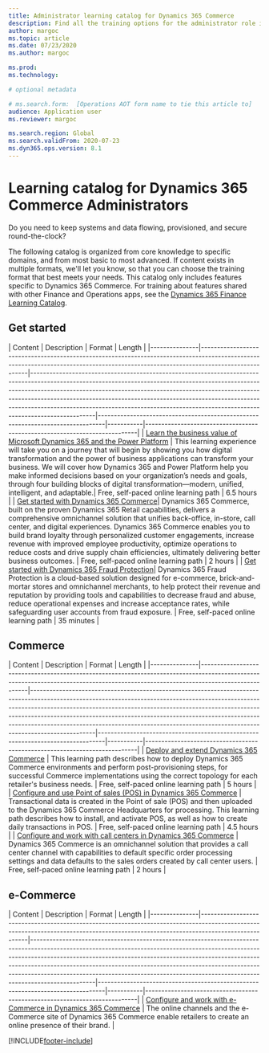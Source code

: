 ```yaml
---
title: Administrator learning catalog for Dynamics 365 Commerce
description: Find all the training options for the administrator role in Dynamics 365 Commerce.
author: margoc
ms.topic: article
ms.date: 07/23/2020
ms.author: margoc

ms.prod:
ms.technology:

# optional metadata

# ms.search.form:  [Operations AOT form name to tie this article to]
audience: Application user
ms.reviewer: margoc

ms.search.region: Global
ms.search.validFrom: 2020-07-23
ms.dyn365.ops.version: 8.1
---
```


# Learning catalog for Dynamics 365 Commerce Administrators

Do you need to keep systems and data flowing, provisioned, and secure round-the-clock?

The following catalog is organized from core knowledge to specific domains, and from most basic to most advanced. If content exists in multiple formats, we'll let you know, so that you can choose the training format that best meets your needs. This catalog only includes features specific to Dynamics 365 Commerce. For training about features shared with other Finance and Operations apps, see the [Dynamics 365 Finance Learning Catalog](../../finance/get-started/learning-catalog-administrator.md).

## Get started<a name="get-started"></a>

| Content  | Description  | Format  | Length    |
|---------------|------------------------------------------------------------------------------------------------------------------------------------------------------------------------------------|--------------------------------------------------------------------------------------------------------------------------------------------------------------------------------------------------------------------------------------------------------------------------------------------------------------------------------------------------------------------------------------------------------------------------|--------------------------------------------------------------------------------|-----------|---------------------------------------------------------------------------|
| [Learn the business value of Microsoft Dynamics 365 and the Power Platform](/learn/paths/learn-business-value-of-dynamics-365-and-power-platform/)   | This learning experience will take you on a journey that will begin by   showing you how digital transformation and the power of business applications   can transform your business. We will cover how Dynamics 365 and Power   Platform help you make informed decisions based on your organization’s needs   and goals, through four building blocks of digital transformation—modern,   unified, intelligent, and adaptable.| Free, self-paced online learning path | 6.5 hours |
| [Get started with Dynamics 365 Commerce](/learn/paths/get-started-dynamics-365-commerce/)| Dynamics 365 Commerce, built on the proven Dynamics 365 Retail   capabilities, delivers a comprehensive omnichannel solution that unifies   back-office, in-store, call center, and digital experiences. Dynamics 365   Commerce enables you to build brand loyalty through personalized customer   engagements, increase revenue with improved employee productivity, optimize   operations to reduce costs and drive supply chain efficiencies, ultimately   delivering better business outcomes. | Free, self-paced online learning path | 2 hours   |
| [Get started with Dynamics 365 Fraud Protection](/learn/modules/get-started-fraud-protection/)| Dynamics 365 Fraud Protection is a cloud-based solution designed for e-commerce, brick-and-mortar stores and omnichannel merchants, to help protect their revenue and reputation by providing tools and capabilities to decrease fraud and abuse, reduce operational expenses and increase acceptance rates, while safeguarding user accounts from fraud exposure. | Free, self-paced online learning path | 35 minutes |

## Commerce<a name="commerce"></a>

| Content  | Description  | Format  | Length    |
|---------------|------------------------------------------------------------------------------------------------------------------------------------------------------------------------------------|--------------------------------------------------------------------------------------------------------------------------------------------------------------------------------------------------------------------------------------------------------------------------------------------------------------------------------------------------------------------------------------------------------------------------|--------------------------------------------------------------------------------|-----------|---------------------------------------------------------------------------|
| [Deploy and extend Dynamics 365 Commerce](/learn/paths/deploy-dynamics-365-commerce/) | This learning path describes how to deploy Dynamics 365 Commerce environments and perform post-provisioning steps, for successful Commerce implementations using the correct topology for each retailer's business needs. | Free, self-paced online learning path | 5 hours   |
| [Configure and use Point of sales (POS) in Dynamics 365 Commerce](/learn/paths/configure-use-pos-commerce/)         | Transactional data is created in the Point of sale (POS) and then uploaded to the Dynamics 365 Commerce Headquarters for processing. This learning path describes how to install, and activate POS, as well as how to create daily transactions in POS. | Free, self-paced online learning path | 4.5 hours |
| [Configure and work with call centers in Dynamics 365 Commerce](/learn/paths/configure-work-call-centers-commerce/) | Dynamics 365 Commerce is an omnichannel solution that provides a call center channel with capabilities to default specific order processing settings and data defaults to the sales orders created by call center users.                                  | Free, self-paced online learning path | 2 hours   |

## e-Commerce<a name="e-commerce"></a>

| Content  | Description  | Format  | Length    |
|---------------|------------------------------------------------------------------------------------------------------------------------------------------------------------------------------------|--------------------------------------------------------------------------------------------------------------------------------------------------------------------------------------------------------------------------------------------------------------------------------------------------------------------------------------------------------------------------------------------------------------------------|--------------------------------------------------------------------------------|-----------|---------------------------------------------------------------------------|
| [Configure and work with e-Commerce in Dynamics 365 Commerce](/learn/paths/configure-work-e-commerce/)              | The online channels and the e-Commerce site of Dynamics 365 Commerce enable retailers to create an online presence of their brand. |


[!INCLUDE[footer-include](../../includes/footer-banner.md)]
